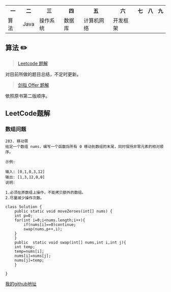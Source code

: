 <div>
    <table border="0">
	  <tr>
	    <th>一</th>
	    <th>二</th>
            <th>三</th>
	    <th>四</th>
	    <th>五</th>
	    <th>六</th>
	    <th>七</th>
	    <th>八</th>
	    <th>九</th>
	  </tr>
	  <tr>
	    <td>算法</td>
	    <td>Java</td>
	    <td>操作系统</td>
	    <td>数据库</td>
	    <td>计算机网络</td>
	    <td>开发框架</td>
	    <td></td>
	    <td></td>
	    <td></td>
	  </tr>
    </table>
</div>

## 算法 :pencil2:

> [Leetcode 题解](https://github.com/hexiangbin/Learning-Summary/blob/master/notes/LeetCode%E9%A2%98%E8%A7%A3.md)

对目前所做的题目总结，不定时更新。

> [剑指 Offer 题解](https://github.com/hexiangbin/Learning-Summary/blob/master/notes/%E5%89%91%E6%8C%87offer%E9%A2%98%E8%A7%A3.md)

依照原书第二版顺序。




## LeetCode题解 ##

### 数组问题 ###
	283. 移动零
	给定一个数组 nums，编写一个函数将所有 0 移动到数组的末尾，同时保持非零元素的相对顺序。

	示例:

	输入: [0,1,0,3,12]
	输出: [1,3,12,0,0]
	说明:

	1.必须在原数组上操作，不能拷贝额外的数组。
	2.尽量减少操作次数。
    
	class Solution {
	    public static void moveZeroes(int[] nums) {
		int p=0;
		for(int i=0;i<nums.length;i++){
		    if(nums[i]==0)continue;
		    swap(nums,p++,i);
		}
	    }
	    public  static void swap(int[] nums,int i,int j){
		int temp;
		temp=nums[i];
		nums[i]=nums[j];
		nums[j]=temp;
	    }

	}
	
	
[我的github地址](https://github.com/hexiangbin/algorithm)

